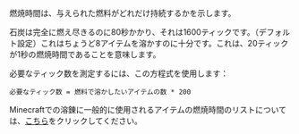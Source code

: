 燃焼時間は、与えられた燃料がどれだけ持続するかを示します。

石炭は完全に燃え尽きるのに80秒かかり、それは1600ティックです。（デフォルト設定）これはちょうど8アイテムを溶かすのに十分です。これは、20ティックが1秒の燃焼時間であることを意味します。

必要なティック数を測定するには、この方程式を使用します：

`必要なティック数 = 燃料で溶かしたいアイテムの数 * 200`

Minecraftでの溶錬に一般的に使用されるアイテムの燃焼時間のリストについては、[こちら](https://mcreator.net/wiki/burn-time-fuels)をクリックしてください。

